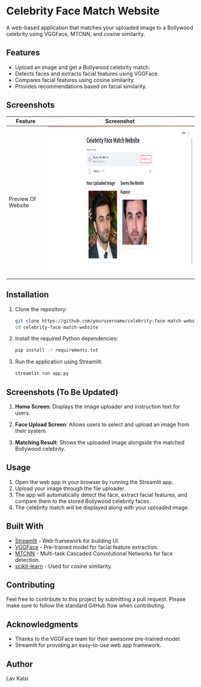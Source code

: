 # Celebrity Face Match Website

A web-based application that matches your uploaded image to a Bollywood celebrity using VGGFace, MTCNN, and cosine similarity.

## Features

- Upload an image and get a Bollywood celebrity match.
- Detects faces and extracts facial features using VGGFace.
- Compares facial features using cosine similarity.
- Provides recommendations based on facial similarity.

## Screenshots

| Feature            | Screenshot      |
|--------------------|-----------------|
| Preview Of Website        | <img src="https://github.com/LavKalsi/CelebrityFaceMatchWebsite/blob/main/Screenshot/image.png" width="711" height="400"/>|

## Installation

1. Clone the repository:

    ```bash
    git clone https://github.com/yourusername/celebrity-face-match-website.git
    cd celebrity-face-match-website
    ```

2. Install the required Python dependencies:

    ```bash
    pip install -r requirements.txt
    ```

3. Run the application using Streamlit:

    ```bash
    streamlit run app.py
    ```

## Screenshots (To Be Updated)

1. **Home Screen**: Displays the image uploader and instruction text for users.

2. **Face Upload Screen**: Allows users to select and upload an image from their system.

3. **Matching Result**: Shows the uploaded image alongside the matched Bollywood celebrity.

## Usage

1. Open the web app in your browser by running the Streamlit app.
2. Upload your image through the file uploader.
3. The app will automatically detect the face, extract facial features, and compare them to the stored Bollywood celebrity faces.
4. The celebrity match will be displayed along with your uploaded image.

## Built With

- [Streamlit](https://streamlit.io/) - Web framework for building UI.
- [VGGFace](https://github.com/rcmalli/keras-vggface) - Pre-trained model for facial feature extraction.
- [MTCNN](https://github.com/ipazc/mtcnn) - Multi-task Cascaded Convolutional Networks for face detection.
- [scikit-learn](https://scikit-learn.org/stable/) - Used for cosine similarity.

## Contributing

Feel free to contribute to this project by submitting a pull request. Please make sure to follow the standard GitHub flow when contributing.

## Acknowledgments

- Thanks to the VGGFace team for their awesome pre-trained model.
- Streamlit for providing an easy-to-use web app framework.

## Author

Lav Kalsi
